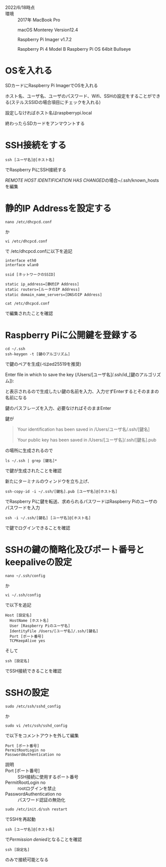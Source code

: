 <dl>
  <dt>2022/6/18時点</dt>

  <dt>環境</dt>
  <dd>2017年 MacBook Pro
    
  macOS Monterey Version12.4
		
  Raspberry Pi Imager v1.7.2
	  
  Raspberry Pi 4 Model B
  Raspberry Pi OS 64bit Bullseye</dd>
</dl>
  
# OSを入れる
SDカードにRaspberry Pi ImagerでOSを入れる

ホスト名、ユーザ名、ユーザのパスワード、Wifi、SSHの設定をすることができる(ステルスSSIDの場合項目にチェックを入れる)
  
設定しなければホスト名はraspberrypi.local

終わったらSDカードをアンマウントする

# SSH接続をする
```
ssh [ユーザ名]@[ホスト名]
```
でRaspberry PiにSSH接続する

*REMOTE HOST IDENTIFICATION HAS CHANGED*の場合~/.ssh/known_hostsを編集

# 静的IP Addressを設定する
```
nano /etc/dhcpcd.conf
```
か
```
vi /etc/dhcpcd.conf
```
で /etc/dhcpcd.confに以下を追記

```
interface eth0
interface wlan0

ssid [ネットワークのSSID]

static ip_address=[静的IP Address]
static routers=[ルータのIP Address]
static domain_name_servers=[DNSのIP Address]
```

```
cat /etc/dhcpcd.conf
```
で編集されたことを確認

# Raspberry Piに公開鍵を登録する
```
cd ~/.ssh
ssh-keygen -t [鍵のアルゴリズム]
```
で鍵のペアを生成(-tはed25519を推奨)

Enter file in which to save the key (/Users/[ユーザ名]/.ssh/id_[鍵のアルゴリズム]):

と表示されるので生成したい鍵の名前を入力、入力せずEnterするとそのままの名前になる
  
鍵のパスフレーズを入力、必要なければそのままEnter

鍵が
>Your identification has been saved in /Users/ユーザ名/.ssh/[鍵名]
>
>Your public key has been saved in /Users/[ユーザ名]/.ssh/[鍵名].pub

の場所に生成されるので
```
ls ~/.ssh | grep [鍵名]*
```
で鍵が生成されたことを確認

新たにターミナルのウィンドウを立ち上げ、
```
ssh-copy-id -i ~/.ssh/[鍵名].pub [ユーザ名]@[ホスト名]
```
でRaspberry Piに鍵を転送、求められるパスワードはRaspberry Piのユーザのパスワードを入力
  
```
ssh -i ~/.ssh/[鍵名] [ユーザ名]@[ホスト名]
```
で鍵でログインできることを確認
	
# SSHの鍵の簡略化及びポート番号とkeepaliveの設定
```
nano ~/.ssh/config
```
か
```
vi ~/.ssh/config
```
で以下を追記
```
Host [設定名]
  HostName [ホスト名]
  User [Raspberry Piのユーザ名]
  IdentityFile /Users/[ユーザ名]/.ssh/[鍵名]
  Port [ポート番号]
  TCPKeepAlive yes
```

そして
```
ssh [設定名]
```
でSSH接続できることを確認

# SSHの設定
```
sudo /etc/ssh/sshd_config
```
か
```
sudo vi /etc/ssh/sshd_config
```
で以下をコメントアウトを外して編集
```
Port [ポート番号]
PermitRootLogin no
PasswordAuthentication no 
```
<dl>
  説明
	<dt>Port [ポート番号]</dt>
	<dd>SSH接続に使用するポート番号</dd>
  <dt>PermitRootLogin no</dt>
	<dd>rootログインを禁止</dd>
  <dt>PasswordAuthentication no</dt>
	<dd>パスワード認証の無効化</dd>
</dl>
	
```
sudo /etc/init.d/ssh restart
```
でSSHを再起動
```
ssh [ユーザ名]@[ホスト名]
```
で*Permission denied*となることを確認
```
ssh [設定名]
```
のみで接続可能となる

